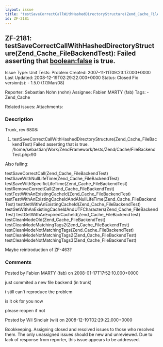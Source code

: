 ```yaml
---
layout: issue
title: "testSaveCorrectCallWithHashedDirectoryStructure(Zend_Cache_FileBackendTest): Failed asserting that &lt;boolean:false&gt; is true."
id: ZF-2181
---
```


ZF-2181: testSaveCorrectCallWithHashedDirectoryStructure(Zend\_Cache\_FileBackendTest): Failed asserting that <boolean:false> is true.
--------------------------------------------------------------------------------------------------------------------------------------

 Issue Type: Unit Tests: Problem Created: 2007-11-11T09:23:17.000+0000 Last Updated: 2008-12-19T02:29:22.000+0000 Status: Closed Fix version(s): - 1.5.0 (17/Mar/08)
 
 Reporter:  Sebastian Nohn (nohn)  Assignee:  Fabien MARTY (fab)  Tags: - Zend\_Cache
 
 Related issues: 
 Attachments: 
### Description

Trunk, rev 6808:

1) testSaveCorrectCallWithHashedDirectoryStructure(Zend\_Cache\_FileBackendTest) Failed asserting that is true. /home/sebastian/Work/ZendFramework/tests/Zend/Cache/FileBackendTest.php:90

Also failing:

testSaveCorrectCall(Zend\_Cache\_FileBackendTest) testSaveWithNullLifeTime(Zend\_Cache\_FileBackendTest) testSaveWithSpecificLifeTime(Zend\_Cache\_FileBackendTest) testRemoveCorrectCall(Zend\_Cache\_FileBackendTest) testTestWithAnExistingCacheId(Zend\_Cache\_FileBackendTest) testTestWithAnExistingCacheIdAndANullLifeTime(Zend\_Cache\_FileBackendTest) testGetWithAnExistingCacheId(Zend\_Cache\_FileBackendTest) testGetWithAnExistingCacheIdAndUTFCharacters(Zend\_Cache\_FileBackendTest) testGetWithAnExpiredCacheId(Zend\_Cache\_FileBackendTest) testCleanModeOld(Zend\_Cache\_FileBackendTest) testCleanModeMatchingTags2(Zend\_Cache\_FileBackendTest) testCleanModeNotMatchingTags(Zend\_Cache\_FileBackendTest) testCleanModeNotMatchingTags2(Zend\_Cache\_FileBackendTest) testCleanModeNotMatchingTags3(Zend\_Cache\_FileBackendTest)

Maybe reintroduction of ZF-463?

 

 

### Comments

Posted by Fabien MARTY (fab) on 2008-01-17T17:52:10.000+0000

just commited a new file backend (in trunk)

i still can't reproduce the problem

is it ok for you now

please reopen if not

 

 

Posted by Wil Sinclair (wil) on 2008-12-19T02:29:22.000+0000

Bookkeeping. Assigning closed and resolved issues to those who resolved them. The only unassigned issues should be new and unreviewed. Due to lack of response from reporter, this issue appears to be addressed.

 

 